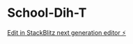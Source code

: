 # School-Dih-T

[Edit in StackBlitz next generation editor ⚡️](https://stackblitz.com/~/github.com/ahhhalllrigthythen/School-Dih-T)